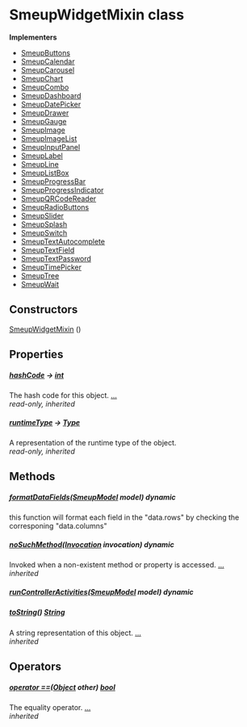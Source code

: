 


# SmeupWidgetMixin class














**Implementers**

- [SmeupButtons](../smeup_widgets_smeup_buttons/SmeupButtons-class.md)
- [SmeupCalendar](../smeup_widgets_smeup_calendar/SmeupCalendar-class.md)
- [SmeupCarousel](../smeup_widgets_smeup_carousel/SmeupCarousel-class.md)
- [SmeupChart](../smeup_widgets_smeup_chart/SmeupChart-class.md)
- [SmeupCombo](../smeup_widgets_smeup_combo/SmeupCombo-class.md)
- [SmeupDashboard](../smeup_widgets_smeup_dashboard/SmeupDashboard-class.md)
- [SmeupDatePicker](../smeup_widgets_smeup_datepicker/SmeupDatePicker-class.md)
- [SmeupDrawer](../smeup_widgets_smeup_drawer/SmeupDrawer-class.md)
- [SmeupGauge](../smeup_widgets_smeup_gauge/SmeupGauge-class.md)
- [SmeupImage](../smeup_widgets_smeup_image/SmeupImage-class.md)
- [SmeupImageList](../smeup_widgets_smeup_image_list/SmeupImageList-class.md)
- [SmeupInputPanel](../smeup_widgets_smeup_inputpanel/SmeupInputPanel-class.md)
- [SmeupLabel](../smeup_widgets_smeup_label/SmeupLabel-class.md)
- [SmeupLine](../smeup_widgets_smeup_line/SmeupLine-class.md)
- [SmeupListBox](../smeup_widgets_smeup_list_box/SmeupListBox-class.md)
- [SmeupProgressBar](../smeup_widgets_smeup_progress_bar/SmeupProgressBar-class.md)
- [SmeupProgressIndicator](../smeup_widgets_smeup_progress_indicator/SmeupProgressIndicator-class.md)
- [SmeupQRCodeReader](../smeup_widgets_smeup_qrcode_reader/SmeupQRCodeReader-class.md)
- [SmeupRadioButtons](../smeup_widgets_smeup_radio_buttons/SmeupRadioButtons-class.md)
- [SmeupSlider](../smeup_widgets_smeup_slider/SmeupSlider-class.md)
- [SmeupSplash](../smeup_widgets_smeup_splash/SmeupSplash-class.md)
- [SmeupSwitch](../smeup_widgets_smeup_switch/SmeupSwitch-class.md)
- [SmeupTextAutocomplete](../smeup_widgets_smeup_text_autocomplete/SmeupTextAutocomplete-class.md)
- [SmeupTextField](../smeup_widgets_smeup_text_field/SmeupTextField-class.md)
- [SmeupTextPassword](../smeup_widgets_smeup_text_password/SmeupTextPassword-class.md)
- [SmeupTimePicker](../smeup_widgets_smeup_timepicker/SmeupTimePicker-class.md)
- [SmeupTree](../smeup_widgets_smeup_tree/SmeupTree-class.md)
- [SmeupWait](../smeup_widgets_smeup_wait/SmeupWait-class.md)



## Constructors

[SmeupWidgetMixin](../smeup_widgets_smeup_widget_mixin/SmeupWidgetMixin/SmeupWidgetMixin.md) ()

    


## Properties

##### [hashCode](https://api.flutter.dev/flutter/dart-core/Object/hashCode.html) &#8594; [int](https://api.flutter.dev/flutter/dart-core/int-class.html)



The hash code for this object. [...](https://api.flutter.dev/flutter/dart-core/Object/hashCode.html)  
_read-only, inherited_



##### [runtimeType](https://api.flutter.dev/flutter/dart-core/Object/runtimeType.html) &#8594; [Type](https://api.flutter.dev/flutter/dart-core/Type-class.html)



A representation of the runtime type of the object.   
_read-only, inherited_




## Methods

##### [formatDataFields](../smeup_widgets_smeup_widget_mixin/SmeupWidgetMixin/formatDataFields.md)([SmeupModel](../smeup_models_widgets_smeup_model/SmeupModel-class.md) model) dynamic



this function will format each field in the "data.rows"
by checking the corresponing "data.columns"   




##### [noSuchMethod](https://api.flutter.dev/flutter/dart-core/Object/noSuchMethod.html)([Invocation](https://api.flutter.dev/flutter/dart-core/Invocation-class.html) invocation) dynamic



Invoked when a non-existent method or property is accessed. [...](https://api.flutter.dev/flutter/dart-core/Object/noSuchMethod.html)  
_inherited_



##### [runControllerActivities](../smeup_widgets_smeup_widget_mixin/SmeupWidgetMixin/runControllerActivities.md)([SmeupModel](../smeup_models_widgets_smeup_model/SmeupModel-class.md) model) dynamic



   




##### [toString](https://api.flutter.dev/flutter/dart-core/Object/toString.html)() [String](https://api.flutter.dev/flutter/dart-core/String-class.html)



A string representation of this object. [...](https://api.flutter.dev/flutter/dart-core/Object/toString.html)  
_inherited_




## Operators

##### [operator ==](https://api.flutter.dev/flutter/dart-core/Object/operator_equals.html)([Object](https://api.flutter.dev/flutter/dart-core/Object-class.html) other) [bool](https://api.flutter.dev/flutter/dart-core/bool-class.html)



The equality operator. [...](https://api.flutter.dev/flutter/dart-core/Object/operator_equals.html)  
_inherited_











